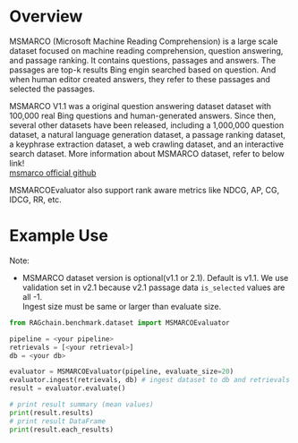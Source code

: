 # Overview

MSMARCO (Microsoft Machine Reading Comprehension) is a large scale dataset focused on machine reading comprehension, question answering, and passage ranking.
It contains questions, passages and answers.
The passages are top-k results Bing engin searched based on question. And when human editor created answers, they refer to these passages and selected the passages.

MSMARCO V1.1 was a original question answering dataset dataset with 100,000 real Bing questions and human-generated answers. 
Since then, several other datasets have been released, including a 1,000,000 question dataset, 
a natural language generation dataset, a passage ranking dataset, a keyphrase extraction dataset, a web crawling dataset, and an interactive search dataset.
More information about MSMARCO dataset, refer to below link! <br>
[msmarco official github](https://github.com/microsoft/MSMARCO-Question-Answering)

MSMARCOEvaluator also support rank aware metrics like NDCG, AP, CG, IDCG, RR, etc.


# Example Use
Note: 
- MSMARCO dataset version is optional(v1.1 or 2.1). Default is v1.1. 
We use validation set in v2.1 because v2.1 passage data `is_selected` values are all -1.<br>
Ingest size must be same or larger than evaluate size.

```python
from RAGchain.benchmark.dataset import MSMARCOEvaluator

pipeline = <your pipeline>
retrievals = [<your retrieval>]
db = <your db>

evaluator = MSMARCOEvaluator(pipeline, evaluate_size=20)
evaluator.ingest(retrievals, db) # ingest dataset to db and retrievals
result = evaluator.evaluate()

# print result summary (mean values)
print(result.results)
# print result DataFrame
print(result.each_results)
```
